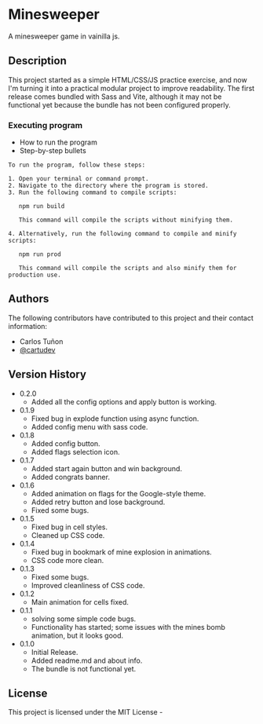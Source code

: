 # Minesweeper

A minesweeper game in vainilla js.

## Description

This project started as a simple HTML/CSS/JS practice exercise, and now I'm turning it into a practical modular project to improve readability. The first release comes bundled with Sass and Vite, although it may not be functional yet because the bundle has not been configured properly.

<!-- 
## Getting Started

### Dependencies

* Describe any prerequisites, libraries, OS version, etc., needed before installing program.
* ex. Windows 10

### Installing
 -->

### Executing program

* How to run the program
* Step-by-step bullets
```
To run the program, follow these steps:

1. Open your terminal or command prompt.
2. Navigate to the directory where the program is stored.
3. Run the following command to compile scripts: 

   npm run build

   This command will compile the scripts without minifying them.

4. Alternatively, run the following command to compile and minify scripts:

   npm run prod

   This command will compile the scripts and also minify them for production use.
```

<!-- ## Help

Any advise for common problems or issues.
```
command to run if program contains helper info
``` -->

## Authors

The following contributors have contributed to this project and their contact information:

- Carlos Tuñon
- [@cartudev](https://github.com/cartudev/)

## Version History
* 0.2.0
    * Added all the config options and apply button is working.
* 0.1.9
    * Fixed bug in explode function using async function.
    * Added config menu with sass code.
* 0.1.8
    * Added config button.
    * Added flags selection icon.
* 0.1.7
    * Added start again button and win background.
    * Added congrats banner.
* 0.1.6
    * Added animation on flags for the Google-style theme.
    * Added retry button and lose background.
    * Fixed some bugs.
* 0.1.5
    * Fixed bug in cell styles.
    * Cleaned up CSS code.
* 0.1.4
    * Fixed bug in bookmark of mine explosion in animations.
    * CSS code more clean.
* 0.1.3
    * Fixed some bugs.
    * Improved cleanliness of CSS code.
* 0.1.2
    * Main animation for cells fixed.
* 0.1.1
    * solving some simple code bugs.
    * Functionality has started; some issues with the mines bomb animation, but it looks good.
* 0.1.0
    * Initial Release.
    * Added readme.md and about info.
    * The bundle is not functional yet.

## License

This project is licensed under the MIT License -
<!-- 
## Acknowledgments -->